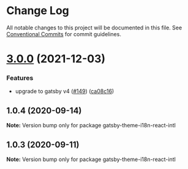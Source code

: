 # Change Log

All notable changes to this project will be documented in this file.
See [Conventional Commits](https://conventionalcommits.org) for commit guidelines.

# [3.0.0](https://github.com/gatsbyjs/themes/compare/gatsby-theme-i18n-react-intl@1.0.4...gatsby-theme-i18n-react-intl@3.0.0) (2021-12-03)

### Features

- upgrade to gatsby v4 ([#149](https://github.com/gatsbyjs/themes/issues/149)) ([ca08c16](https://github.com/gatsbyjs/themes/commit/ca08c168431b48ebc16fcdded16f4e02c852e41b))

## 1.0.4 (2020-09-14)

**Note:** Version bump only for package gatsby-theme-i18n-react-intl

## 1.0.3 (2020-09-11)

**Note:** Version bump only for package gatsby-theme-i18n-react-intl
